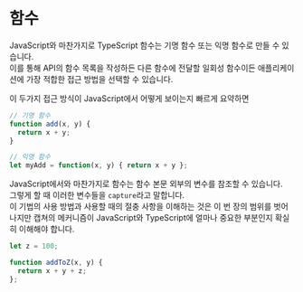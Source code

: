 # 함수

JavaScript와 마찬가지로 TypeScript 함수는 기명 함수 또는 익명 함수로 만들 수 있습니다.<br/>
이를 통해 API의 함수 목록을 작성하든 다른 함수에 전달할 일회성 함수이든 애플리케이션에 가장 적합한 접근 방법을 선택할 수 있습니다.

이 두가지 접근 방식이 JavaScript에서 어떻게 보이는지 빠르게 요약하면

```ts
// 기명 함수
function add(x, y) {
  return x + y;
}

// 익명 함수
let myAdd = function(x, y) { return x + y };
```

JavaScript에서와 마찬가지로 함수는 함수 본문 외부의 변수를 참조할 수 있습니다.<br/>
그렇게 할 때 이러한 변수들을 `capture`라고 말합니다.<br/>
이 기법의 사용 방법과 사용할 때의 절충 사항을 이해하는 것은 이 번 장의 범위를 벗어나지만 캡쳐의 메커니즘이 JavaScript와 TypeScript에 얼마나 중요한 부분인지 확실히 이해해야 합니다.

```ts
let z = 100;

function addToZ(x, y) {
  return x + y + z;
};
```
